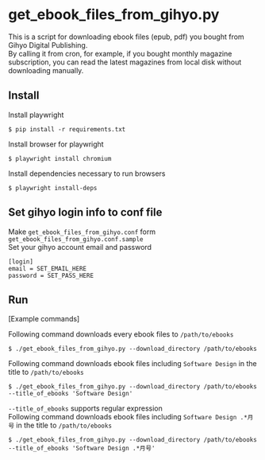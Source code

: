 # get\_ebook\_files\_from\_gihyo.py

This is a script for downloading ebook files (epub, pdf) you bought from Gihyo Digital Publishing.  
By calling it from cron, for example, if you bought monthly magazine subscription, you can read the latest magazines from local disk without downloading manually.

## Install

Install playwright

```
$ pip install -r requirements.txt
```

Install browser for playwright

```
$ playwright install chromium
```

Install dependencies necessary to run browsers

```
$ playwright install-deps
```

## Set gihyo login info to conf file

Make `get_ebook_files_from_gihyo.conf` form `get_ebook_files_from_gihyo.conf.sample`  
Set your gihyo account email and password

```
[login]
email = SET_EMAIL_HERE
password = SET_PASS_HERE
```

## Run


[Example commands]

Following command downloads every ebook files to `/path/to/ebooks`

```
$ ./get_ebook_files_from_gihyo.py --download_directory /path/to/ebooks
```

Following command downloads ebook files including `Software Design` in the title to `/path/to/ebooks`

```
$ ./get_ebook_files_from_gihyo.py --download_directory /path/to/ebooks --title_of_ebooks 'Software Design'
```

`--title_of_ebooks` supports regular expression  
Following command downloads ebook files including `Software Design .*月号` in the title to `/path/to/ebooks`

```
$ ./get_ebook_files_from_gihyo.py --download_directory /path/to/ebooks --title_of_ebooks 'Software Design .*月号'
```
